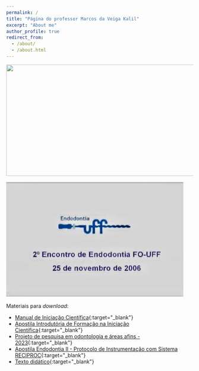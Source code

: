 ```yaml
---
permalink: /
title: "Página do professor Marcos da Veiga Kalil"
excerpt: "About me"
author_profile: true
redirect_from: 
  - /about/
  - /about.html
---
```



[<img src="https://img.youtube.com/vi/VkL-V0SQvUM?si=7H4hUCTuwwRXMQ1x/hqdefault.jpg" width="600" height="300"
/>](https://www.youtube.com/embed/VkL-V0SQvUM?si=7H4hUCTuwwRXMQ1x)


[![Watch the video](https://github.com/m-kalil/m-kalil.github.io/blob/master/images/WhatsApp%20Image%202024-01-03%20at%2014.02.35.jpeg?raw=true)](https://youtu.be/vt5fpE0bzSY)

Materiais para _download_:
- [Manual de Iniciação Científica](https://m-kalil.github.io/files/manual_de_iniciacao_cientifica.pdf){:target="_blank"}
- [Apostila Introdutória de Formação na Iniciação Científica](https://m-kalil.github.io/files/apostila_iniciacao_cientifica.pdf){:target="_blank"}
- [Projeto de pesquisa em odontologia e áreas afins - 2023](https://m-kalil.github.io/files/projeto_de_pesquisa_2023.pdf){:target="_blank"}
- [Apostila Endodontia II - Protocolo de Instrumentação com Sistema RECIPROC](https://m-kalil.github.io/files/apostila_endodontia_II.pdf){:target="_blank"}
- [Texto didático](https://m-kalil.github.io/files/texto_didatico.pdf){:target="_blank"}
